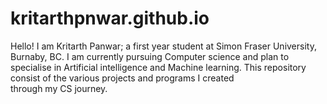 # kritarthpnwar.github.io
 Hello! I am Kritarth Panwar; a first year student at Simon Fraser University, Burnaby, BC. I am currently pursuing Computer science and plan to specialise in Artificial intelligence and Machine learning. This repository consist of the various projects and programs I created through my CS journey.
